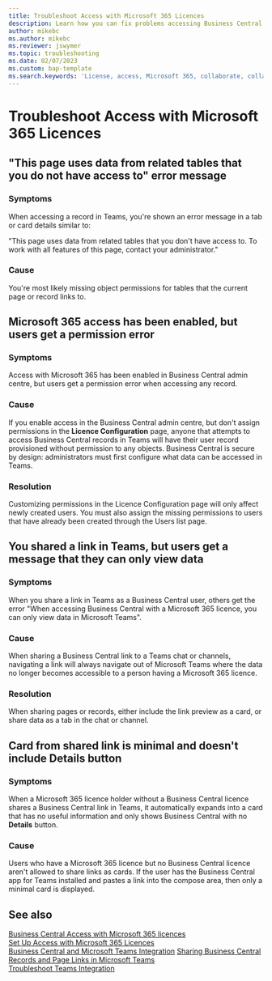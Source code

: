 ```yaml
---
title: Troubleshoot Access with Microsoft 365 Licences
description: Learn how you can fix problems accessing Business Central with only a Microsoft 365 licence.
author: mikebc
ms.author: mikebc
ms.reviewer: jswymer
ms.topic: troubleshooting
ms.date: 02/07/2023
ms.custom: bap-template
ms.search.keywords: 'License, access, Microsoft 365, collaborate, collaboration, Teams, Microsoft Teams'
---
```


# <a name="troubleshoot-access-with-microsoft-365-licenses"></a><a name="troubleshoot-access-with-microsoft-365-licenses"></a>Troubleshoot Access with Microsoft 365 Licences

## <a name="this-page-uses-data-from-related-tables-that-you-do-not-have-access-to-error-message"></a><a name="this-page-uses-data-from-related-tables-that-you-do-not-have-access-to-error-message"></a>"This page uses data from related tables that you do not have access to" error message

### <a name="symptoms"></a><a name="symptoms"></a>Symptoms

When accessing a record in Teams, you're shown an error message in a tab or card details similar to:

"This page uses data from related tables that you don't have access to. To work with all features of this page, contact your administrator."

### <a name="cause"></a><a name="cause"></a>Cause

You're most likely missing object permissions for tables that the current page or record links to.

## <a name="microsoft-365-access-has-been-enabled-but-users-get-a-permission-error"></a><a name="microsoft-365-access-has-been-enabled-but-users-get-a-permission-error"></a>Microsoft 365 access has been enabled, but users get a permission error

### <a name="symptoms-1"></a><a name="symptoms-1"></a>Symptoms

Access with Microsoft 365 has been enabled in Business Central admin centre, but users get a permission error when accessing any record.

### <a name="cause-1"></a><a name="cause-1"></a>Cause

If you enable access in the Business Central admin centre, but don't assign permissions in the **Licence Configuration** page, anyone that attempts to access Business Central records in Teams will have their user record provisioned without permission to any objects. Business Central is secure by design: administrators must first configure what data can be accessed in Teams. 

### <a name="resolution"></a><a name="resolution"></a>Resolution

Customizing permissions in the Licence Configuration page will only affect newly created users. You must also assign the missing permissions to users that have already been created through the Users list page. 

## <a name="you-shared-a-link-in-teams-but-users-get-a-message-that-they-can-only-view-data"></a><a name="you-shared-a-link-in-teams-but-users-get-a-message-that-they-can-only-view-data"></a>You shared a link in Teams, but users get a message that they can only view data

### <a name="symptoms-2"></a><a name="symptoms-2"></a>Symptoms

When you share a link in Teams as a Business Central user, others get the error "When accessing Business Central with a Microsoft 365 licence, you can only view data in Microsoft Teams".

### <a name="cause-2"></a><a name="cause-2"></a>Cause

When sharing a Business Central link to a Teams chat or channels, navigating a link will always navigate out of Microsoft Teams where the data no longer becomes accessible to a person having a Microsoft 365 licence.

### <a name="resolution-1"></a><a name="resolution-1"></a>Resolution

When sharing pages or records, either include the link preview as a card, or share data as a tab in the chat or channel.

## <a name="card-from-shared-link-is-minimal-and-doesnt-include-details-button"></a><a name="card-from-shared-link-is-minimal-and-doesnt-include-details-button"></a>Card from shared link is minimal and doesn't include Details button

### <a name="symptoms-3"></a><a name="symptoms-3"></a>Symptoms

When a Microsoft 365 licence holder without a Business Central licence shares a Business Central link in Teams, it automatically expands into a card that has no useful information and only shows Business Central with no **Details** button.

### <a name="cause-3"></a><a name="cause-3"></a>Cause

Users who have a Microsoft 365 licence but no Business Central licence aren't allowed to share links as cards. If the user has the Business Central app for Teams installed and pastes a link into the compose area, then only a minimal card is displayed. 

## <a name="see-also"></a><a name="see-also"></a>See also

[Business Central Access with Microsoft 365 licences](admin-access-with-m365-license.md#minimum-requirements)  
[Set Up Access with Microsoft 365 Licences](admin-access-with-m365-license-setup.md)  
[Business Central and Microsoft Teams Integration](across-teams-overview.md)
[Sharing Business Central Records and Page Links in Microsoft Teams](across-working-with-teams.md)  
[Troubleshoot Teams Integration](admin-teams-troubleshooting.md)  
